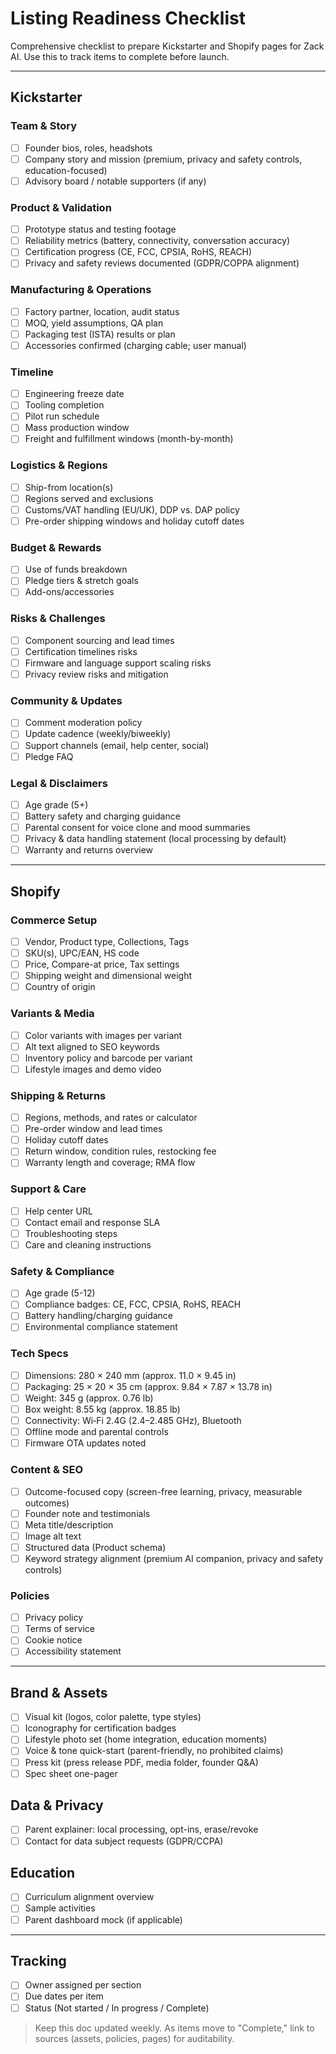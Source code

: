 # Listing Readiness Checklist

Comprehensive checklist to prepare Kickstarter and Shopify pages for Zack AI. Use this to track items to complete before launch.

---

## Kickstarter

### Team & Story
- [ ] Founder bios, roles, headshots
- [ ] Company story and mission (premium, privacy and safety controls, education-focused)
- [ ] Advisory board / notable supporters (if any)

### Product & Validation
- [ ] Prototype status and testing footage
- [ ] Reliability metrics (battery, connectivity, conversation accuracy)
- [ ] Certification progress (CE, FCC, CPSIA, RoHS, REACH)
- [ ] Privacy and safety reviews documented (GDPR/COPPA alignment)

### Manufacturing & Operations
- [ ] Factory partner, location, audit status
- [ ] MOQ, yield assumptions, QA plan
- [ ] Packaging test (ISTA) results or plan
- [ ] Accessories confirmed (charging cable; user manual)

### Timeline
- [ ] Engineering freeze date
- [ ] Tooling completion
- [ ] Pilot run schedule
- [ ] Mass production window
- [ ] Freight and fulfillment windows (month-by-month)

### Logistics & Regions
- [ ] Ship-from location(s)
- [ ] Regions served and exclusions
- [ ] Customs/VAT handling (EU/UK), DDP vs. DAP policy
- [ ] Pre-order shipping windows and holiday cutoff dates

### Budget & Rewards
- [ ] Use of funds breakdown
- [ ] Pledge tiers & stretch goals
- [ ] Add-ons/accessories

### Risks & Challenges
- [ ] Component sourcing and lead times
- [ ] Certification timelines risks
- [ ] Firmware and language support scaling risks
- [ ] Privacy review risks and mitigation

### Community & Updates
- [ ] Comment moderation policy
- [ ] Update cadence (weekly/biweekly)
- [ ] Support channels (email, help center, social)
- [ ] Pledge FAQ

### Legal & Disclaimers
- [ ] Age grade (5+)
- [ ] Battery safety and charging guidance
- [ ] Parental consent for voice clone and mood summaries
- [ ] Privacy & data handling statement (local processing by default)
- [ ] Warranty and returns overview

---

## Shopify

### Commerce Setup
- [ ] Vendor, Product type, Collections, Tags
- [ ] SKU(s), UPC/EAN, HS code
- [ ] Price, Compare-at price, Tax settings
- [ ] Shipping weight and dimensional weight
- [ ] Country of origin

### Variants & Media
- [ ] Color variants with images per variant
- [ ] Alt text aligned to SEO keywords
- [ ] Inventory policy and barcode per variant
- [ ] Lifestyle images and demo video

### Shipping & Returns
- [ ] Regions, methods, and rates or calculator
- [ ] Pre-order window and lead times
- [ ] Holiday cutoff dates
- [ ] Return window, condition rules, restocking fee
- [ ] Warranty length and coverage; RMA flow

### Support & Care
- [ ] Help center URL
- [ ] Contact email and response SLA
- [ ] Troubleshooting steps
- [ ] Care and cleaning instructions

### Safety & Compliance
- [ ] Age grade (5-12)
- [ ] Compliance badges: CE, FCC, CPSIA, RoHS, REACH
- [ ] Battery handling/charging guidance
- [ ] Environmental compliance statement

### Tech Specs
- [ ] Dimensions: 280 × 240 mm (approx. 11.0 × 9.45 in)
- [ ] Packaging: 25 × 20 × 35 cm (approx. 9.84 × 7.87 × 13.78 in)
- [ ] Weight: 345 g (approx. 0.76 lb)
- [ ] Box weight: 8.55 kg (approx. 18.85 lb)
- [ ] Connectivity: Wi‑Fi 2.4G (2.4–2.485 GHz), Bluetooth
- [ ] Offline mode and parental controls
- [ ] Firmware OTA updates noted

### Content & SEO
- [ ] Outcome-focused copy (screen-free learning, privacy, measurable outcomes)
- [ ] Founder note and testimonials
- [ ] Meta title/description
- [ ] Image alt text
- [ ] Structured data (Product schema)
- [ ] Keyword strategy alignment (premium AI companion, privacy and safety controls)

### Policies
- [ ] Privacy policy
- [ ] Terms of service
- [ ] Cookie notice
- [ ] Accessibility statement

---

## Brand & Assets
- [ ] Visual kit (logos, color palette, type styles)
- [ ] Iconography for certification badges
- [ ] Lifestyle photo set (home integration, education moments)
- [ ] Voice & tone quick-start (parent-friendly, no prohibited claims)
- [ ] Press kit (press release PDF, media folder, founder Q&A)
- [ ] Spec sheet one-pager

## Data & Privacy
- [ ] Parent explainer: local processing, opt-ins, erase/revoke
- [ ] Contact for data subject requests (GDPR/CCPA)

## Education
- [ ] Curriculum alignment overview
- [ ] Sample activities
- [ ] Parent dashboard mock (if applicable)

---

## Tracking
- [ ] Owner assigned per section
- [ ] Due dates per item
- [ ] Status (Not started / In progress / Complete)

> Keep this doc updated weekly. As items move to "Complete," link to sources (assets, policies, pages) for auditability.
